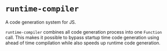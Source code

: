 # `runtime-compiler`
A code generation system for JS.

`runtime-compiler` combines all code generation process into one `Function` call.
This makes it possible to bypass startup time code generation using ahead of time compilation while also speeds up runtime code generation.
